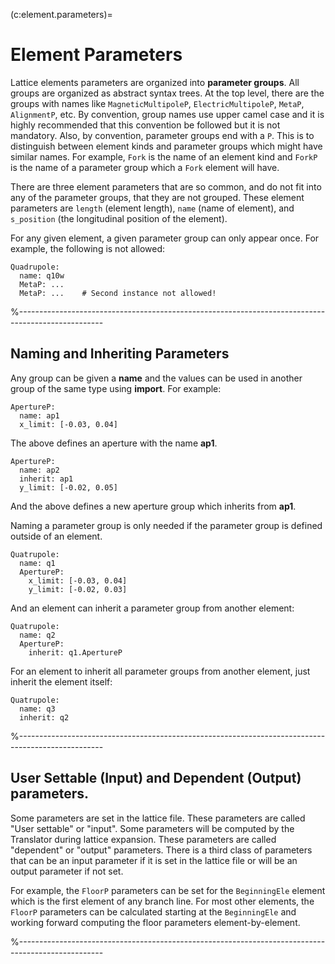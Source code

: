 (c:element.parameters)=
# Element Parameters

Lattice elements parameters are organized into **parameter groups**. 
All groups are organized as abstract syntax trees.
At the top level, there are the groups with names like 
`MagneticMultipoleP`, `ElectricMultipoleP`, `MetaP`, `AlignmentP`, etc. 
By convention, group names use upper camel case and it is highly recommended that this convention
be followed but it is not mandatory. Also, by convention, parameter groups end with a `P`.
This is to distinguish between element kinds and parameter groups which might
have similar names. For example, `Fork` is the name of an element kind and `ForkP`
is the name of a parameter group which a `Fork` element will have.

There are three element parameters that are so common, and do not fit into
any of the parameter groups, that they are not grouped. 
These element parameters are `length` (element length), `name` (name of element),
and `s_position` (the longitudinal position of the element).

For any given element, a given parameter group can only appear once. For example,
the following is not allowed:
```{code} yaml
Quadrupole:
  name: q10w
  MetaP: ...
  MetaP: ...    # Second instance not allowed!
```

%---------------------------------------------------------------------------------------------------
## Naming and Inheriting Parameters

Any group can be given a **name** and the values can be used in another group of the same type
using **import**.
For example:
```{code} yaml
ApertureP:
  name: ap1
  x_limit: [-0.03, 0.04]
```
The above defines an aperture with the name **ap1**. 
```{code} yaml
ApertureP:
  name: ap2
  inherit: ap1
  y_limit: [-0.02, 0.05]
```
And the above defines a new aperture group which inherits from **ap1**.

Naming a parameter group is only needed if the parameter group is defined outside of an element.
```{code} yaml
Quatrupole:
  name: q1
  ApertureP: 
    x_limit: [-0.03, 0.04]
    y_limit: [-0.02, 0.03]
```
And an element can inherit a parameter group from another element:
```{code} yaml
Quatrupole:
  name: q2
  ApertureP:
    inherit: q1.ApertureP
```

For an element to inherit all parameter groups from another element, just inherit the element itself:
```{code} yaml
Quatrupole:
  name: q3
  inherit: q2
```

%---------------------------------------------------------------------------------------------------
## User Settable (Input) and Dependent (Output) parameters.

Some parameters are set in the lattice file. These parameters are called "User settable" or "input". 
Some parameters will be computed by the Translator during lattice expansion. These parameters are called "dependent" or "output" parameters. There is a third class of parameters that can be an input
parameter if it is set in the lattice file or will be an output parameter if not set.

For example, the `FloorP` parameters can be set for the `BeginningEle` element which is the
first element of any branch line. For most other elements, the `FloorP` parameters can
be calculated starting at the `BeginningEle` and working forward computing the floor parameters
element-by-element.

%---------------------------------------------------------------------------------------------------

```{include} parameters/ackicker.md
```

```{include} parameters/aperture.md
```

```{include} parameters/beambeam.md
```

```{include} parameters/bend.md
```

```{include} parameters/bodyshift.md
```

```{include} parameters/electricmultipole.md
```

```{include} parameters/floor.md
```

```{include} parameters/fork.md
```

```{include} parameters/girder.md
```

```{include} parameters/initialparticle.md
```

```{include} parameters/magneticmultipole.md
```

```{include} parameters/meta.md
```

```{include} parameters/patch.md
```

```{include} parameters/reference.md
```

```{include} parameters/referencechange.md
```

```{include} parameters/rf.md
```

```{include} parameters/solenoid.md
```

```{include} parameters/tracking.md
```


